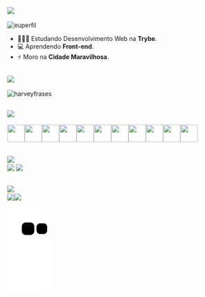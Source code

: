 <img src="https://img.shields.io/static/v1?label=olá&message=sou o Renan Freitas!&color=blue&style=for-the-badge&logo=github"/>

![euperfil](https://user-images.githubusercontent.com/109007554/191284345-926dc20d-7b63-4903-9185-46e61e729491.jpeg)
- 👨🏼‍🏫  Estudando Desenvolvimento Web na <strong>Trybe</strong>.
- 💻  Aprendendo <strong>Front-end</strong>.
- ⚡  Moro na <strong>Cidade Maravilhosa</strong>.
##
<img src="https://img.shields.io/static/v1?label=Veja SUITS&message=Harvey Specter!&color=brown&style=for-the-badge&logo=github"/>

![harveyfrases](https://user-images.githubusercontent.com/109007554/182051038-84a54411-0f65-4538-a295-bd355da3c6d2.png)
<!--
**renanbfreitas/renanbfreitas** is a ✨ _special_ ✨ repository because its `README.md` (this file) appears on your GitHub profile.

-->
##
<img src="https://img.shields.io/static/v1?label=Habilidades Aprendidas&message=Ferramentas e Tecnologias&color=red&style=for-the-badge&logo=github"/>

<img src="https://cdn.jsdelivr.net/gh/devicons/devicon/icons/bash/bash-original.svg" width="40" height="40"/><img 
src="https://cdn.jsdelivr.net/gh/devicons/devicon/icons/git/git-original.svg" width="40" height="40"/><img src="https://cdn.jsdelivr.net/gh/devicons/devicon/icons/github/github-original.svg" width="40" height="40"/><img
src="https://cdn.jsdelivr.net/gh/devicons/devicon/icons/vscode/vscode-original.svg" width="40" height="40"/><img
src="https://cdn.jsdelivr.net/gh/devicons/devicon/icons/html5/html5-original.svg" width="40" height="40"/><img 
src="https://cdn.jsdelivr.net/gh/devicons/devicon/icons/css3/css3-original.svg" width="40" height="40"/><img 
src="https://cdn.jsdelivr.net/gh/devicons/devicon/icons/javascript/javascript-original.svg" width="40" height="40"/><img 
src="https://cdn.jsdelivr.net/gh/devicons/devicon/icons/bootstrap/bootstrap-original.svg" width="40" height="40"/><img 
src="https://cdn.jsdelivr.net/gh/devicons/devicon/icons/jest/jest-plain.svg" width="40" height="40"/><img 
src="https://cdn.jsdelivr.net/gh/devicons/devicon/icons/nodejs/nodejs-original-wordmark.svg" width="40" height="40"/><img 
src="https://cdn.jsdelivr.net/gh/devicons/devicon/icons/react/react-original-wordmark.svg" width="40" height="40"/> 
##             
<img src="https://img.shields.io/static/v1?label=Como me encontrar&message=Contatos&color=orange&style=for-the-badge&logo=github"/>
<div>
<a href="https://www.instagram.com/renanbfreitas/" target="_blank"><img src="https://img.shields.io/badge/-Instagram-%23E4405F?style=for-the-badge&logo=instagram&logoColor=white" target="_blank"></a>
<a href="https://www.linkedin.com/in/renan-freitas-19390b116/" target="_blank"><img src="https://img.shields.io/badge/-LinkedIn-%230077B5?style=for-the-badge&logo=linkedin&logoColor=white" target="_blank"></a>   
</div>

##
<img src="https://img.shields.io/static/v1?label=Histórico até aqui&message=Aprendizados&color=green&style=for-the-badge&logo=github"/>
<div>
<a href="https://github.com/renanbfreitas">
<img height="150em" src="https://github-readme-stats.vercel.app/api/top-langs/?username=renanbfreitas&layout=compact&langs_count=7&theme=dracula"/><img height="150em" src="https://github-readme-stats.vercel.app/api?username=renanbfreitas&show_icons=true&theme=dracula&include_all_commits=true&count_private=true"/>
</div>

![snake gif](https://github.com/renanbfreitas/renanbfreitas/blob/output/github-contribution-grid-snake.svg)
